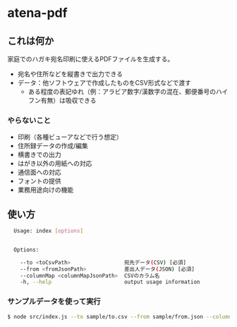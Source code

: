 # atena-pdf

## これは何か

家庭でのハガキ宛名印刷に使えるPDFファイルを生成する。

- 宛名や住所などを縦書きで出力できる
- データ：他ソフトウェアで作成したものをCSV形式などで渡す
    - ある程度の表記ゆれ（例：アラビア数字/漢数字の混在、郵便番号のハイフン有無）は吸収できる

### やらないこと

- 印刷（各種ビューアなどで行う想定）
- 住所録データの作成/編集
- 横書きでの出力
- はがき以外の用紙への対応
- 通信面への対応
- フォントの提供
- 業務用途向けの機能

## 使い方

```bash
  Usage: index [options]


  Options:

    --to <toCsvPath>                 宛先データ(CSV) [必須]
    --from <fromJsonPath>            差出人データ(JSON) [必須]
    --columnMap <columnMapJsonPath>  CSVのカラム名
    -h, --help                       output usage information
```

### サンプルデータを使って実行

```bash
$ node src/index.js --to sample/to.csv --from sample/from.json --columnMap sample/columnMap.json
```
